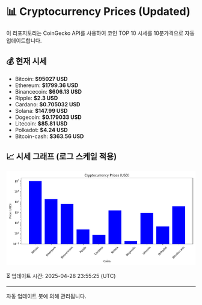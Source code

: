 
# 📊 Cryptocurrency Prices (Updated)

이 리포지토리는 CoinGecko API를 사용하여 코인 TOP 10 시세를 10분가격으로 자동 업데이트합니다.

## 💰 현재 시세
- Bitcoin: **$95027 USD**
- Ethereum: **$1799.36 USD**
- Binancecoin: **$606.13 USD**
- Ripple: **$2.3 USD**
- Cardano: **$0.705032 USD**
- Solana: **$147.99 USD**
- Dogecoin: **$0.179033 USD**
- Litecoin: **$85.81 USD**
- Polkadot: **$4.24 USD**
- Bitcoin-cash: **$363.56 USD**

## 📈 시세 그래프 (로그 스케일 적용)
![Crypto Prices](crypto_prices.png)

⏳ 업데이트 시간: 2025-04-28 23:55:25 (UTC)

---
자동 업데이트 봇에 의해 관리됩니다.
